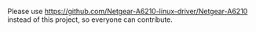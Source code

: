 Please use https://github.com/Netgear-A6210-linux-driver/Netgear-A6210 instead of this project, so everyone can contribute.

